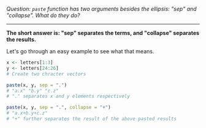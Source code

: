 _Question: `paste` function has two arguments besides the ellipsis: "sep" and "collapse". What do they do?_

---

__The short answer is: "sep" separates the terms, and "collapse" separates the results.__

Let's go through an easy example to see what that means.
```r
x <- letters[1:3]
y <- letters[24:26]
# Create two chracter vectors

paste(x, y, sep = ".")
# "a.x" "b.y" "c.z"
# "." separates x and y elements respectively

paste(x, y, sep = ".", collapse = "+")
# "a.x+b.y+c.z"
# "+" further separates the result of the above pasted results
```
